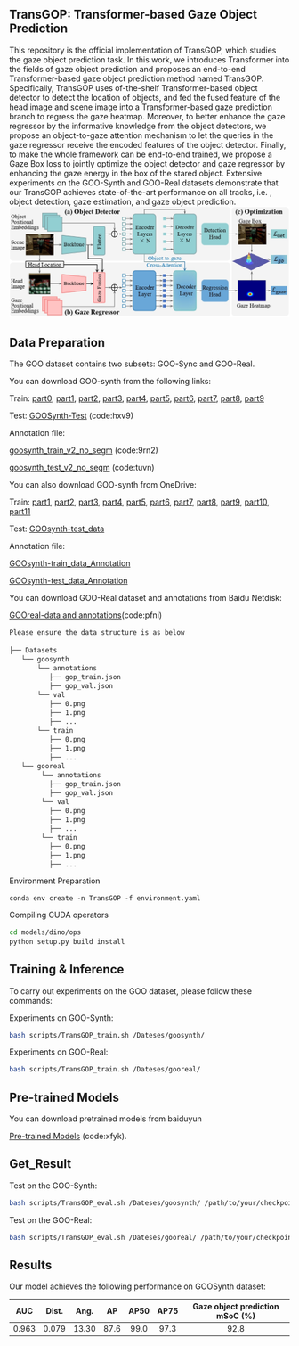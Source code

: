 ## TransGOP: Transformer-based Gaze Object Prediction
This repository is the official implementation of TransGOP, which studies the gaze object prediction task.
In this work, we introduces Transformer into the fields of gaze object prediction and proposes an end-to-end Transformer-based gaze object prediction method named TransGOP. Specifically, TransGOP uses of-the-shelf Transformer-based object detector to detect the location of objects, and fed the fused feature of the head image and scene image into a Transformer-based gaze prediction branch to regress the gaze heatmap. Moreover, to better enhance the gaze regressor by the informative knowledge from the object detectors, we propose an object-to-gaze attention mechanism to let the queries in the gaze regressor receive the encoded features of the object detector. Finally, to make the whole framework can be end-to-end trained, we propose a Gaze Box loss to jointly optimize the object detector and gaze regressor by enhancing the gaze energy in the box of the stared object. Extensive experiments on the GOO-Synth and GOO-Real datasets demonstrate that our TransGOP achieves state-of-the-art performance on all tracks, i.e. , object detection, gaze estimation, and gaze object prediction.
![Illustrating the architecture of the proposed TransGOP](./figs/fig_frame.jpg)

## Data Preparation
The GOO dataset contains two subsets: GOO-Sync and GOO-Real. 

You can download GOO-synth from the following links:

Train:
[part0](https://zenodo.org/record/5501686/files/goosynth_train.zip?download=1), [part1](https://zenodo.org/record/5501754/files/goosynth_train.z01?download=1), [part2](https://zenodo.org/record/5501788/files/goosynth_train.z02?download=1), [part3](https://zenodo.org/record/5501941/files/goosynth_train.z03?download=1), [part4](https://zenodo.org/record/5502388/files/goosynth_train.z04?download=1), [part5](https://zenodo.org/record/5504008/files/goosynth_train.z05?download=1), [part6](https://zenodo.org/record/5507589/files/goosynth_train.z06?download=1), [part7](https://zenodo.org/record/5511063/files/goosynth_train.z07?download=1), [part8](https://zenodo.org/record/5511688/files/goosynth_train.z08?download=1), [part9](https://zenodo.org/record/5512157/files/goosynth_train.z09?download=1)

Test:
[GOOSynth-Test](https://pan.baidu.com/s/1fhHgXIN5W6VSll7DTO0F4w) (code:hxv9)

Annotation file:

[goosynth_train_v2_no_segm](https://pan.baidu.com/s/1A38TTOQ-ESc8OtqFETLVQQ) (code:9rn2)

[goosynth_test_v2_no_segm](https://pan.baidu.com/s/1AYtPkw9mCLfHb8vp1Dd2mg) (code:tuvn)

You can also download GOO-synth from OneDrive:

Train:
[part1](https://mailnwpueducn-my.sharepoint.com/:u:/g/personal/yangle_nwpu_mail_nwpu_edu_cn/ESk3KTXgDSFMmVcBW_EMAssBvxBf-eBSMK39g8yqFlRVgA?e=dSIXsd),
[part2](https://mailnwpueducn-my.sharepoint.com/:u:/g/personal/yangle_nwpu_mail_nwpu_edu_cn/EVoQzdFRQ85Bok0tmVpPLLcBk-adZBEcuRa-xp20sxVICw?e=hq5bwi),
[part3](https://mailnwpueducn-my.sharepoint.com/:u:/g/personal/yangle_nwpu_mail_nwpu_edu_cn/EUHIrsNLq_pHm2s7E8V9O5IBWBmvf5qI9jFue7wYOVNhyw?e=GYbTaW),
[part4](https://mailnwpueducn-my.sharepoint.com/:u:/g/personal/yangle_nwpu_mail_nwpu_edu_cn/EVTOQM6kkFJJm5v_h7K8r88BF2RlXa76DfE88v3rJkw70Q?e=NPuBzO),
[part5](https://mailnwpueducn-my.sharepoint.com/:u:/g/personal/yangle_nwpu_mail_nwpu_edu_cn/ESLLYmaimxlIgCW4Hy_Q9LMBrMS6ouPsAwWDYf7kUStElA?e=bKvZYd),
[part6](https://mailnwpueducn-my.sharepoint.com/:u:/g/personal/yangle_nwpu_mail_nwpu_edu_cn/ETevP-Nko6BAjBTidy-YsIYB8_145u7SeISKYtIr4AqKVg?e=0o9GOq),
[part7](https://mailnwpueducn-my.sharepoint.com/:u:/g/personal/yangle_nwpu_mail_nwpu_edu_cn/EUhglUujYbFIqYEOSgp5R5kBVZqvz0a4GdGogqlXXm1JAA?e=30ysd6),
[part8](https://mailnwpueducn-my.sharepoint.com/:u:/g/personal/yangle_nwpu_mail_nwpu_edu_cn/EY5AI0TLdrtMkN_pqV3FOzABtSPlnDOcjNT7QMEtDC5iXg?e=zI13Cp),
[part9](https://mailnwpueducn-my.sharepoint.com/:u:/g/personal/yangle_nwpu_mail_nwpu_edu_cn/EXHwQT0GRStFqSML6s8uW6kBLuFF8VjTf_opBg_ivtbUBQ?e=e0Agrv),
[part10](https://mailnwpueducn-my.sharepoint.com/:u:/g/personal/yangle_nwpu_mail_nwpu_edu_cn/EZ1LC_GF9a9EtUnofjLUtW4Bhb_-dg2bSgx6UYGS1piLrA?e=yawdDf),
[part11](https://mailnwpueducn-my.sharepoint.com/:u:/g/personal/yangle_nwpu_mail_nwpu_edu_cn/ERLtx5hBM5tLtUPAjs2yvYgBQ8CrEW4S8zd9HKzow7jX2w?e=BTCvl6)



Test:
[GOOsynth-test_data](https://mailnwpueducn-my.sharepoint.com/:u:/g/personal/yangle_nwpu_mail_nwpu_edu_cn/EQ5DC43-aYVOt3-Jmy5ZIscBFd0yGvVeyiWOoHLFwZsJ4Q)

Annotation file:

[GOOsynth-train_data_Annotation](https://mailnwpueducn-my.sharepoint.com/:u:/g/personal/yangle_nwpu_mail_nwpu_edu_cn/ET6h-STtBiVIn7jpwOP8bzEB__u-FEmwT8wXLKtTUw865g)

[GOOsynth-test_data_Annotation](https://mailnwpueducn-my.sharepoint.com/:u:/g/personal/yangle_nwpu_mail_nwpu_edu_cn/EW3HgRNFGPVHmaoYeFwhY1gB8UxwdEWSr55UwDaxwYvp1w)

You can download GOO-Real dataset and annotations from Baidu Netdisk:

[GOOreal-data and annotations](https://pan.baidu.com/s/1Flfs15vBaCeuST5a5zkQiA)(code:pfni)



~~~~
Please ensure the data structure is as below

├── Datasets
   └── goosynth
       └── annotations
          ├── gop_train.json
          ├── gop_val.json
       └── val
          ├── 0.png
          ├── 1.png
          ├── ...
       └── train
          ├── 0.png
          ├── 1.png
          ├── ...
   └── gooreal
        └── annotations
          ├── gop_train.json
          ├── gop_val.json
        └── val
          ├── 0.png
          ├── 1.png
          ├── ...
        └── train
          ├── 0.png
          ├── 1.png
          ├── ...
~~~~

Environment Preparation


```
conda env create -n TransGOP -f environment.yaml
```

Compiling CUDA operators
   ```sh
   cd models/dino/ops
   python setup.py build install
   ```

## Training & Inference

To carry out experiments on the GOO dataset, please follow these commands:

Experiments on GOO-Synth:
```sh
bash scripts/TransGOP_train.sh /Dateses/goosynth/
```
Experiments on GOO-Real:
```sh
bash scripts/TransGOP_train.sh /Dateses/gooreal/
```

## Pre-trained Models
You can download pretrained models from baiduyun

[Pre-trained Models](https://pan.baidu.com/s/1KxVGSS8MXhEwyEH5wAPPsw) (code:xfyk). 

## Get_Result
Test on the GOO-Synth:

  ```sh
  bash scripts/TransGOP_eval.sh /Dateses/goosynth/ /path/to/your/checkpoint
  ```
Test on the GOO-Real:

  ```sh
  bash scripts/TransGOP_eval.sh /Dateses/gooreal/ /path/to/your/checkpoint
  ```

## Results

Our model achieves the following performance on GOOSynth dataset:

|  AUC  | Dist. | Ang.  |  AP  | AP50 | AP75 | Gaze object prediction mSoC (%) |
| :---: | :---: | :---: | :--: | :--: | :--: | :-----------------------------: |
| 0.963 | 0.079 | 13.30 | 87.6 | 99.0 | 97.3 |              92.8               |

